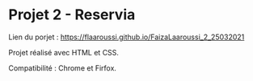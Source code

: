# Projet 2 - Reservia

Lien du porjet : https://flaaroussi.github.io/FaizaLaaroussi_2_25032021

Projet réalisé avec HTML et CSS.

Compatibilité : Chrome et Firfox.

